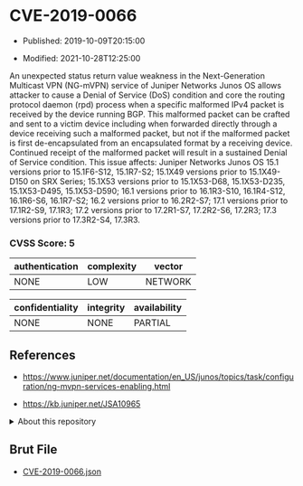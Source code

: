 # CVE-2019-0066

- Published: 2019-10-09T20:15:00

- Modified: 2021-10-28T12:25:00

An unexpected status return value weakness in the Next-Generation Multicast VPN (NG-mVPN) service of Juniper Networks Junos OS allows attacker to cause a Denial of Service (DoS) condition and core the routing protocol daemon (rpd) process when a specific malformed IPv4 packet is received by the device running BGP. This malformed packet can be crafted and sent to a victim device including when forwarded directly through a device receiving such a malformed packet, but not if the malformed packet is first de-encapsulated from an encapsulated format by a receiving device. Continued receipt of the malformed packet will result in a sustained Denial of Service condition. This issue affects: Juniper Networks Junos OS 15.1 versions prior to 15.1F6-S12, 15.1R7-S2; 15.1X49 versions prior to 15.1X49-D150 on SRX Series; 15.1X53 versions prior to 15.1X53-D68, 15.1X53-D235, 15.1X53-D495, 15.1X53-D590; 16.1 versions prior to 16.1R3-S10, 16.1R4-S12, 16.1R6-S6, 16.1R7-S2; 16.2 versions prior to 16.2R2-S7; 17.1 versions prior to 17.1R2-S9, 17.1R3; 17.2 versions prior to 17.2R1-S7, 17.2R2-S6, 17.2R3; 17.3 versions prior to 17.3R2-S4, 17.3R3.

### CVSS Score: **5**

| authentication | complexity | vector |
| --- | --- | --- |
| NONE | LOW | NETWORK |

| confidentiality | integrity | availability |
| --- | --- | --- |
| NONE | NONE | PARTIAL |

## References

* https://www.juniper.net/documentation/en_US/junos/topics/task/configuration/ng-mvpn-services-enabling.html

* https://kb.juniper.net/JSA10965

<details>
<summary>About this repository</summary> 

  This repository is part of the project [Live Hack CVE](https://github.com/Live-Hack-CVE). Main website can be found [www.live-hack.org](https://www.live-hack.org) 
  
  Made by [Sn0wAlice](https://github.com/Sn0wAlice) for the people that care about security and need to have a feed of the latest CVEs. Hope you enjoy it, don't forget to star the repo and follow me on [Twitter](https://twitter.com/Sn0wAlice) and [Github](https://github.com/Sn0wAlice). And that is my [personnal website](https://www.alice-snow.me/)

  - [Home Page](https://github.com/Live-Hack-CVE)
  - [Framework](https://github.com/Live-Hack-CVE/cve-framework)
  - [CVE database](https://github.com/Live-Hack-CVE/full_database)
  - [Changelog](https://github.com/Live-Hack-CVE/Changelog)
</details>

## Brut File

* [CVE-2019-0066.json](https://raw.githubusercontent.com/Live-Hack-CVE/full_database/main/cves/2019/CVE-2019-0066.json)

